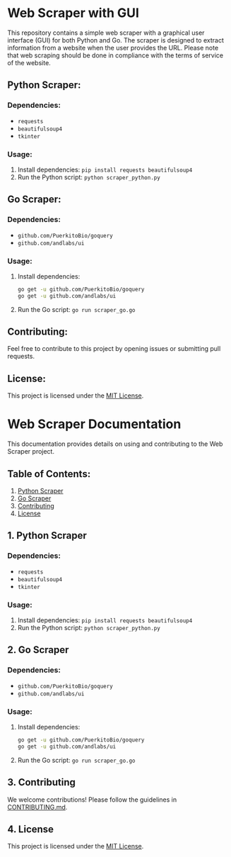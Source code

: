 # Web Scraper with GUI

This repository contains a simple web scraper with a graphical user interface (GUI) for both Python and Go. The scraper is designed to extract information from a website when the user provides the URL. Please note that web scraping should be done in compliance with the terms of service of the website.

## Python Scraper:

### Dependencies:
- `requests`
- `beautifulsoup4`
- `tkinter`

### Usage:
1. Install dependencies: `pip install requests beautifulsoup4`
2. Run the Python script: `python scraper_python.py`

## Go Scraper:

### Dependencies:
- `github.com/PuerkitoBio/goquery`
- `github.com/andlabs/ui`

### Usage:
1. Install dependencies: 
    ```bash
    go get -u github.com/PuerkitoBio/goquery
    go get -u github.com/andlabs/ui
    ```
2. Run the Go script: `go run scraper_go.go`

## Contributing:

Feel free to contribute to this project by opening issues or submitting pull requests.

## License:

This project is licensed under the [MIT License](LICENSE).



# Web Scraper Documentation

This documentation provides details on using and contributing to the Web Scraper project.

## Table of Contents:

1. [Python Scraper](python_scraper.md)
2. [Go Scraper](go_scraper.md)
3. [Contributing](CONTRIBUTING.md)
4. [License](LICENSE)

## 1. Python Scraper

### Dependencies:
- `requests`
- `beautifulsoup4`
- `tkinter`

### Usage:
1. Install dependencies: `pip install requests beautifulsoup4`
2. Run the Python script: `python scraper_python.py`

## 2. Go Scraper

### Dependencies:
- `github.com/PuerkitoBio/goquery`
- `github.com/andlabs/ui`

### Usage:
1. Install dependencies: 
    ```bash
    go get -u github.com/PuerkitoBio/goquery
    go get -u github.com/andlabs/ui
    ```
2. Run the Go script: `go run scraper_go.go`

## 3. Contributing

We welcome contributions! Please follow the guidelines in [CONTRIBUTING.md](CONTRIBUTING.md).

## 4. License

This project is licensed under the [MIT License](LICENSE).

